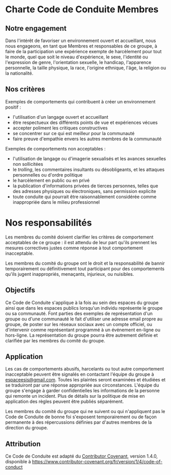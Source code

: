 # Charte Code de Conduite Membres

## Notre engagement

Dans l'intérêt de favoriser un environnement ouvert et accueillant, nous nous
engageons, en tant que Membres et responsables de ce groupe, à faire
de la participation une expérience exempte de harcèlement pour tout le
monde, quel que soit le niveau d'expérience, le sexe, l'identité ou
l'expression de genre, l'orientation sexuelle, le handicap, l'apparence
personnelle, la taille physique, la race, l'origine ethnique, l'âge, la
religion ou la nationalité.

## Nos critères

Exemples de comportements qui contribuent à créer un environnement positif :

* l'utilisation d'un langage ouvert et accueillant
* être respectueux des différents points de vue et expériences vécues
* accepter poliment les critiques constructives
* se concentrer sur ce qui est meilleur pour la communauté
* faire preuve d'empathie envers les autres membres de la communauté

Exemples de comportements non acceptables :

* l'utilisation de langage ou d'imagerie sexualisés et les avances sexuelles
non sollicitées
* le _trolling_, les commentaires insultants ou désobligeants, et les
attaques personnelles ou d'ordre politique
* le harcèlement en public ou en privé
* la publication d'informations privées de tierces personnes, telles que
  des adresses physiques ou électroniques, sans permission explicite
* toute conduite qui pourrait être raisonnablement considérée comme
inappropriée dans le milieu professionnel

# Nos responsabilités

Les membres du comité doivent clarifier les critères de comportement acceptables
de ce groupe : il est attendu de leur part qu'ils prennent les mesures
correctives justes comme réponse à tout comportement inacceptable.

Les membres du comité du groupe ont le droit et la responsabilité de bannir
temporairement ou définitivement tout participant pour des comportements
qu'ils jugent inappropriés, menaçants, injurieux, ou nuisibles.

## Objectifs

Ce Code de Conduite s'applique à la fois au sein des espaces du groupe
ainsi que dans les espaces publics lorsqu'un individu représente le groupe
ou sa communauté. Font parties des exemples de représentation d'un groupe ou 
d'une communauté le fait d'utiliser une adresse email propre au groupe, de
poster sur les réseaux sociaux avec un compte officiel, ou d'intervenir comme
représentant programmé à un événement en-ligne ou hors-ligne. La représentation
du groupe pourra être autrement définie et clarifiée par les membres du comité du
groupe.

## Application

Les cas de comportements abusifs, harcelants ou tout autre comportement
inacceptable peuvent être signalés en contactant l'équipe du groupe à
espaceesis@gmail.com. Toutes les plaintes seront examinées et étudiées
et se traduiront par une réponse appropriée aux
circonstances. L'équipe du groupe s'engage à garder confidentielles les
informations de la personne qui remonte un incident. Plus de détails sur
la politique de mise en application des règles peuvent être publiés séparément.

Les membres du comité du groupe qui ne suivent ou qui n'appliquent pas le Code de
Conduite de bonne foi s'exposent temporairement ou de façon permanente à des
répercussions définies par d'autres membres de la direction du groupe.

## Attribution

Ce Code de Conduite est adapté du [Contributor Covenant](https://www.contributor-covenant.org),
version 1.4.0, disponible à
<https://www.contributor-covenant.org/fr/version/1/4/code-of-conduct>
